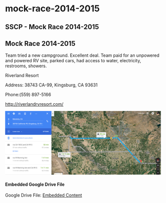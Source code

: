 # mock-race-2014-2015

## SSCP - Mock Race 2014-2015

## Mock Race 2014-2015

Team tried a new campground. Excellent deal. Team paid for an unpowered and powered RV site, parked cars, had access to water, electricity, restrooms, showers.&#x20;

Riverland Resort

Address: 38743 CA-99, Kingsburg, CA 93631

Phone:(559) 897-5166

http://riverlandrvresort.com/

![](../../../../assets/image_639df40820.png)

#### Embedded Google Drive File

Google Drive File: [Embedded Content](https://drive.google.com/embeddedfolderview?id=1K6H7oTPqc1SoDPPnEjkjg_WgMwi58-pF#list)
